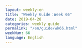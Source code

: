 ```yaml
---
layout: weekly-en
title: "Weekly Guide：Week 66"
date: 2019-04-28
categories: weekly guide
permalink: "/en/guide/wk66.html"
weekNum: 66
language: English
---
```

